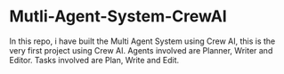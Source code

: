 # Mutli-Agent-System-CrewAI
In this repo, i have built the Multi Agent System using Crew AI, this is the very first project using Crew AI. Agents involved are Planner, Writer and Editor. Tasks involved are Plan, Write and Edit.
